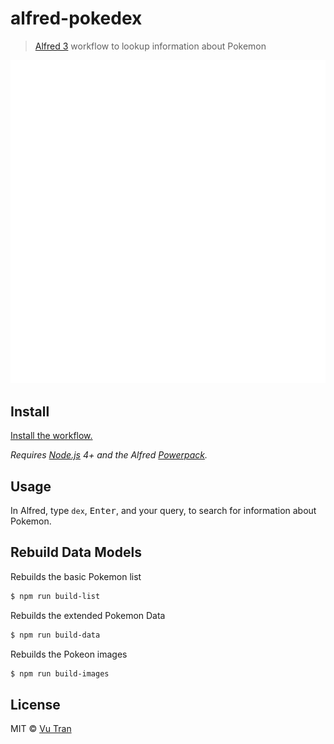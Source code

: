 # alfred-pokedex

> [Alfred 3](https://www.alfredapp.com) workflow to lookup information about Pokemon

!["Screenshot"](/screenshot.gif?raw=true "Screenshot")

## Install

[Install the workflow.](http://www.packal.org/workflow/alfred-pokedex)

*Requires [Node.js](https://nodejs.org) 4+ and the Alfred [Powerpack](https://www.alfredapp.com/powerpack/).*

## Usage

In Alfred, type `dex`, <kbd>Enter</kbd>, and your query, to search for information about Pokemon.

## Rebuild Data Models

Rebuilds the basic Pokemon list

```bash
$ npm run build-list
```

Rebuilds the extended Pokemon Data

```bash
$ npm run build-data
```

Rebuilds the Pokeon images

```bash
$ npm run build-images
```

## License

MIT © [Vu Tran](http://vu-tran.com)
